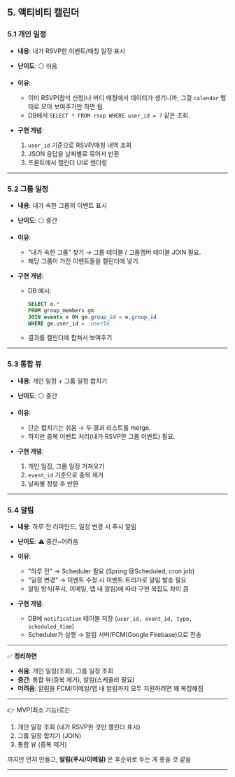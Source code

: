 

## 5. 액티비티 캘린더

### 5.1 개인 일정

* **내용**: 내가 RSVP한 이벤트/매칭 일정 표시
* **난이도**: ⚪ 쉬움
* **이유**:

  * 이미 RSVP(참석 신청)나 버디 매칭에서 데이터가 생기니까, 그걸 `calendar` 형태로 모아 보여주기만 하면 됨.
  * DB에서 `SELECT * FROM rsvp WHERE user_id = ?` 같은 조회.
* **구현 개념**:

  1. `user_id` 기준으로 RSVP/매칭 내역 조회
  2. JSON 응답을 날짜별로 묶어서 반환
  3. 프론트에서 캘린더 UI로 렌더링

---

### 5.2 그룹 일정

* **내용**: 내가 속한 그룹의 이벤트 표시
* **난이도**: ⚪ 중간
* **이유**:

  * "내가 속한 그룹" 찾기 → 그룹 테이블 / 그룹멤버 테이블 JOIN 필요.
  * 해당 그룹이 가진 이벤트들을 캘린더에 넣기.
* **구현 개념**:

  * DB 예시:

    ```sql
    SELECT e.*
    FROM group_members gm
    JOIN events e ON gm.group_id = e.group_id
    WHERE gm.user_id = :userId
    ```
  * 결과를 캘린더에 합쳐서 보여주기

---

### 5.3 통합 뷰

* **내용**: 개인 일정 + 그룹 일정 합치기
* **난이도**: ⚪ 중간
* **이유**:

  * 단순 합치기는 쉬움 → 두 결과 리스트를 merge.
  * 하지만 중복 이벤트 처리(내가 RSVP한 그룹 이벤트) 필요.
* **구현 개념**:

  1. 개인 일정, 그룹 일정 가져오기
  2. `event_id` 기준으로 중복 제거
  3. 날짜별 정렬 후 반환

---

### 5.4 알림

* **내용**: 하루 전 리마인드, 일정 변경 시 푸시 알림
* **난이도**: ⚠️ 중간~어려움
* **이유**:

  * "하루 전" → Scheduler 필요 (Spring @Scheduled, cron job)
  * "일정 변경" → 이벤트 수정 시 이벤트 트리거로 알림 발송 필요
  * 알림 방식(푸시, 이메일, 앱 내 알림)에 따라 구현 복잡도 차이 큼
* **구현 개념**:

  * DB에 `notification` 테이블 저장 (`user_id, event_id, type, scheduled_time`)
  * Scheduler가 실행 → 알림 서버/FCM(Google Firebase)으로 전송

---

✅ **정리하면**

* **쉬움**: 개인 일정(조회), 그룹 일정 조회
* **중간**: 통합 뷰(중복 제거), 알림(스케줄러 필요)
* **어려움**: 알림을 FCM/이메일/앱 내 알림까지 모두 지원하려면 꽤 복잡해짐

---

👉 MVP(최소 기능)로는

1. 개인 일정 조회 (내가 RSVP한 것만 캘린더 표시)
2. 그룹 일정 합치기 (JOIN)
3. 통합 뷰 (중복 제거)

까지만 먼저 만들고, **알림(푸시/이메일)** 은 후순위로 두는 게 좋을 것 같음

---

